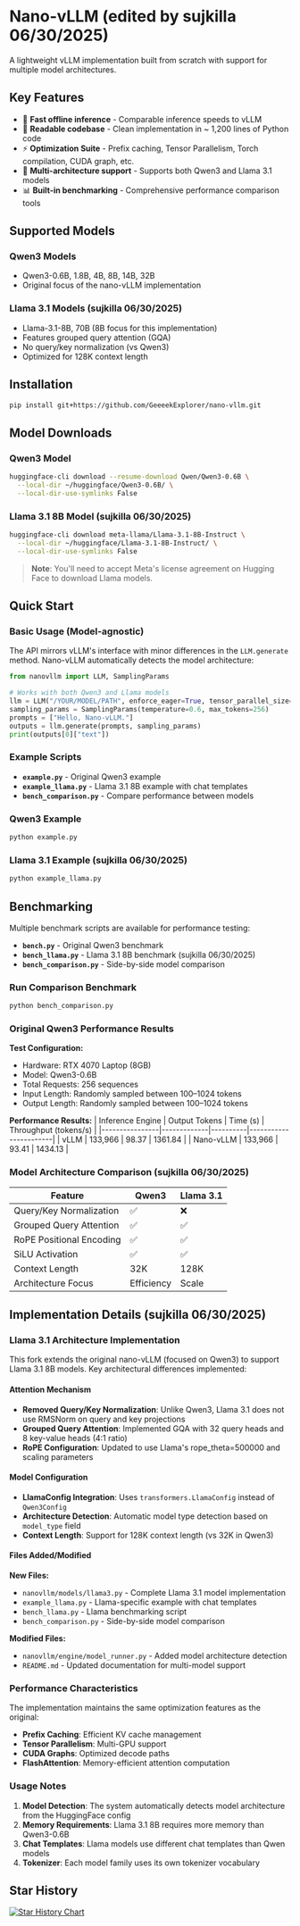 # Nano-vLLM (edited by sujkilla 06/30/2025)

A lightweight vLLM implementation built from scratch with support for multiple model architectures.

## Key Features

* 🚀 **Fast offline inference** - Comparable inference speeds to vLLM
* 📖 **Readable codebase** - Clean implementation in ~ 1,200 lines of Python code
* ⚡ **Optimization Suite** - Prefix caching, Tensor Parallelism, Torch compilation, CUDA graph, etc.
* 🦙 **Multi-architecture support** - Supports both Qwen3 and Llama 3.1 models
* 📊 **Built-in benchmarking** - Comprehensive performance comparison tools

## Supported Models

### Qwen3 Models
- Qwen3-0.6B, 1.8B, 4B, 8B, 14B, 32B
- Original focus of the nano-vLLM implementation

### Llama 3.1 Models (sujkilla 06/30/2025)
- Llama-3.1-8B, 70B (8B focus for this implementation)
- Features grouped query attention (GQA)
- No query/key normalization (vs Qwen3)
- Optimized for 128K context length

## Installation

```bash
pip install git+https://github.com/GeeeekExplorer/nano-vllm.git
```

## Model Downloads

### Qwen3 Model
```bash
huggingface-cli download --resume-download Qwen/Qwen3-0.6B \
  --local-dir ~/huggingface/Qwen3-0.6B/ \
  --local-dir-use-symlinks False
```

### Llama 3.1 8B Model (sujkilla 06/30/2025)
```bash
huggingface-cli download meta-llama/Llama-3.1-8B-Instruct \
  --local-dir ~/huggingface/Llama-3.1-8B-Instruct/ \
  --local-dir-use-symlinks False
```

> **Note**: You'll need to accept Meta's license agreement on Hugging Face to download Llama models.

## Quick Start

### Basic Usage (Model-agnostic)

The API mirrors vLLM's interface with minor differences in the `LLM.generate` method. Nano-vLLM automatically detects the model architecture:

```python
from nanovllm import LLM, SamplingParams

# Works with both Qwen3 and Llama models
llm = LLM("/YOUR/MODEL/PATH", enforce_eager=True, tensor_parallel_size=1)
sampling_params = SamplingParams(temperature=0.6, max_tokens=256)
prompts = ["Hello, Nano-vLLM."]
outputs = llm.generate(prompts, sampling_params)
print(outputs[0]["text"])
```

### Example Scripts

- **`example.py`** - Original Qwen3 example
- **`example_llama.py`** - Llama 3.1 8B example with chat templates
- **`bench_comparison.py`** - Compare performance between models

### Qwen3 Example
```bash
python example.py
```

### Llama 3.1 Example (sujkilla 06/30/2025)
```bash
python example_llama.py
```

## Benchmarking

Multiple benchmark scripts are available for performance testing:

- **`bench.py`** - Original Qwen3 benchmark
- **`bench_llama.py`** - Llama 3.1 8B benchmark (sujkilla 06/30/2025)
- **`bench_comparison.py`** - Side-by-side model comparison

### Run Comparison Benchmark
```bash
python bench_comparison.py
```

### Original Qwen3 Performance Results

**Test Configuration:**
- Hardware: RTX 4070 Laptop (8GB)
- Model: Qwen3-0.6B
- Total Requests: 256 sequences
- Input Length: Randomly sampled between 100–1024 tokens
- Output Length: Randomly sampled between 100–1024 tokens

**Performance Results:**
| Inference Engine | Output Tokens | Time (s) | Throughput (tokens/s) |
|----------------|-------------|----------|-----------------------|
| vLLM           | 133,966     | 98.37    | 1361.84               |
| Nano-vLLM      | 133,966     | 93.41    | 1434.13               |

### Model Architecture Comparison (sujkilla 06/30/2025)

| Feature | Qwen3 | Llama 3.1 |
|---------|-------|-----------|
| Query/Key Normalization | ✅ | ❌ |
| Grouped Query Attention | ✅ | ✅ |
| RoPE Positional Encoding | ✅ | ✅ |
| SiLU Activation | ✅ | ✅ |
| Context Length | 32K | 128K |
| Architecture Focus | Efficiency | Scale |


## Implementation Details (sujkilla 06/30/2025)

### Llama 3.1 Architecture Implementation

This fork extends the original nano-vLLM (focused on Qwen3) to support Llama 3.1 8B models. Key architectural differences implemented:

#### **Attention Mechanism**
- **Removed Query/Key Normalization**: Unlike Qwen3, Llama 3.1 does not use RMSNorm on query and key projections
- **Grouped Query Attention**: Implemented GQA with 32 query heads and 8 key-value heads (4:1 ratio)
- **RoPE Configuration**: Updated to use Llama's rope_theta=500000 and scaling parameters

#### **Model Configuration**
- **LlamaConfig Integration**: Uses `transformers.LlamaConfig` instead of `Qwen3Config`
- **Architecture Detection**: Automatic model type detection based on `model_type` field
- **Context Length**: Support for 128K context length (vs 32K in Qwen3)

#### **Files Added/Modified**

**New Files:**
- `nanovllm/models/llama3.py` - Complete Llama 3.1 model implementation
- `example_llama.py` - Llama-specific example with chat templates
- `bench_llama.py` - Llama benchmarking script
- `bench_comparison.py` - Side-by-side model comparison

**Modified Files:**
- `nanovllm/engine/model_runner.py` - Added model architecture detection
- `README.md` - Updated documentation for multi-model support

### Performance Characteristics

The implementation maintains the same optimization features as the original:
- **Prefix Caching**: Efficient KV cache management
- **Tensor Parallelism**: Multi-GPU support 
- **CUDA Graphs**: Optimized decode paths
- **FlashAttention**: Memory-efficient attention computation

### Usage Notes

1. **Model Detection**: The system automatically detects model architecture from the HuggingFace config
2. **Memory Requirements**: Llama 3.1 8B requires more memory than Qwen3-0.6B
3. **Chat Templates**: Llama models use different chat templates than Qwen models
4. **Tokenizer**: Each model family uses its own tokenizer vocabulary

## Star History

[![Star History Chart](https://api.star-history.com/svg?repos=GeeeekExplorer/nano-vllm&type=Date)](https://www.star-history.com/#GeeeekExplorer/nano-vllm&Date)
